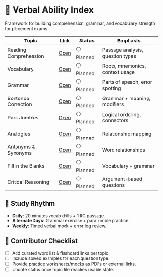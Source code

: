# 📝 Verbal Ability Index

Framework for building comprehension, grammar, and vocabulary strength for placement exams.

| Topic | Link | Status | Emphasis |
|-------|------|--------|----------|
| Reading Comprehension | [Open](./Reading-Comprehension.md) | ⚪ Planned | Passage analysis, question types |
| Vocabulary | [Open](./Vocabulary.md) | ⚪ Planned | Roots, mnemonics, context usage |
| Grammar | [Open](./Grammar.md) | ⚪ Planned | Parts of speech, error spotting |
| Sentence Correction | [Open](./Sentence-Correction.md) | ⚪ Planned | Grammar + meaning, modifiers |
| Para Jumbles | [Open](./Para-Jumbles.md) | ⚪ Planned | Logical ordering, connectors |
| Analogies | [Open](./Analogies.md) | ⚪ Planned | Relationship mapping |
| Antonyms & Synonyms | [Open](./Antonyms-Synonyms.md) | ⚪ Planned | Word relationships |
| Fill in the Blanks | [Open](./Fill-in-Blanks.md) | ⚪ Planned | Vocabulary + grammar |
| Critical Reasoning | [Open](./Critical-Reasoning.md) | ⚪ Planned | Argument-based questions |

## 📆 Study Rhythm

- **Daily**: 20 minutes vocab drills + 1 RC passage.
- **Alternate Days**: Grammar exercise + para jumble practice.
- **Weekly**: Timed verbal mock + error log review.

## 🤝 Contributor Checklist

- [ ] Add curated word list & flashcard links per topic.
- [ ] Include solved examples for each question type.
- [ ] Provide practice worksheets/mocks as PDFs or external links.
- [ ] Update status once topic file reaches usable state.
